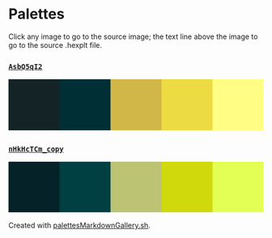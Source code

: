 # Palettes

Click any image to go to the source image; the text line above the image to go to the source .hexplt file.

### [`AsbQ5qI2`](AsbQ5qI2.hexplt)

[ ![AsbQ5qI2.png](AsbQ5qI2.png) ](AsbQ5qI2.png)

### [`nHkHcTCm_copy`](nHkHcTCm_copy.hexplt)

[ ![nHkHcTCm_copy.png](nHkHcTCm_copy.png) ](nHkHcTCm_copy.png)

Created with [palettesMarkdownGallery.sh](https://github.com/earthbound19/_ebDev/blob/master/scripts/imgAndVideo/palettesMarkdownGallery.sh).